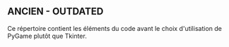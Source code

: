 ## ANCIEN - OUTDATED

Ce répertoire contient les éléments du code avant le choix d'utilisation de PyGame plutôt que Tkinter.
